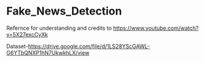 # Fake_News_Detection
Refernce for understanding and credits to https://www.youtube.com/watch?v=5X27excCyXk

Dataset-https://drive.google.com/file/d/1LS28YScGAWL-G6YTbQNXP1hN7UkwkhLX/view
